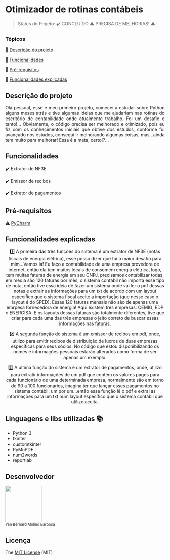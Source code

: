 <h1>Otimizador de rotinas contábeis</h1> 

> Status do Projeto: :heavy_check_mark: CONCLUÍDO  :warning: PRECISA DE MELHORIAS! :warning:

### Tópicos 

:small_blue_diamond: [Descrição do projeto](#descrição-do-projeto)

:small_blue_diamond: [Funcionalidades](#funcionalidades)

:small_blue_diamond: [Pré-requisitos](#pré-requisitos)

:small_blue_diamond: [Funcionalidades explicadas](#funcionalidades-explicadas)


## Descrição do projeto 

<p align="justify">
  Olá pessoal, esse é meu primeiro projeto, comecei a estudar sobre Python alguns meses atrás e tive algumas ideias que me ajudariam nas rotinas do escritório de contabilidade onde atualmente trabalho. Foi um desafio e tanto!... Obviamente, o código precisa ser melhorado e otimizado, pois eu fiz com os conhecimentos iniciais que obtive dos estudos, conforme fui avançado nos estudos, consegui ir melhorando algumas coisas, mas...ainda tem muito para melhorar! Essa é a meta, certo!?... 
</p>


## Funcionalidades

:heavy_check_mark: Extrator de NF3E  

:heavy_check_mark: Emissor de recibos  

:heavy_check_mark: Extrator de pagamentos  


## Pré-requisitos

:warning: [PyCharm](https://www.jetbrains.com/pt-br/pycharm/download/?section=windows)


## Funcionalidades explicadas
<p align="center"> 1️⃣  A primeira das três funções do sistema é um extrator de NF3E (notas fiscais de energia elétrica), esse posso dizer que foi o maior desafio para mim...Vamos lá! Eu faço a contabilidade de uma empresa provedora de internet, então ela tem muitos locais de consomem energia elétrica, logo, tem muitas faturas de energia em seu CNPJ, precisamos contabilizar todas, em média são 120 faturas por mês, o sistema contábil não importa esse tipo de nota, então tive essa idéia de fazer um sistema onde vai ler o pdf dessas notas e extrair as informações para um txt de acordo com um layout específico que o sistema fiscal aceite a importação (que nesse caso o layout é do SPED). Essas 120 faturas mensais não são de apenas uma emrpesa fornecedora de energia! Aqui existem três empresas: CEMIG, EDP e ENERGISA. E os layouts dessas faturas são totalmente diferentes, tive que criar para cada uma das três empresas o jeito correto de buscar essas informações nas faturas.</p>

<p align="center"> 2️⃣  A segunda função do sistema é um emissor de recibos em pdf, onde, utilizo para emitir recibos de distribuição de lucros de duas empresas específicas para seus sócios. No código que estou disponibilizando os nomes e informações pessoais estarão alterados como forma de ser apenas um exemplo.</p>

<p align="center"> 3️⃣  A ultima função do sistema é um extrator de pagamentos, onde, utilizo para extratir informações de um pdf que contém os valores pagos para cada funcionário de uma determinada empresa, normalmente são em torno de 90 a 100 funcionários, imagina ter que lançar esses pagamentos no sistema contábil, um por um...então essa função lê o pdf e extrai as informações para um txt num layout específico que o sistema contábil que utilizo aceita.</p>



## Linguagens e libs utilizadas :books:

- Python 3
- tkinter
- customtkinter
- PyMuPDF
- num2words
- reportlab


## Desenvolvedor

[<img src="https://avatars.githubusercontent.com/u/52461672?v=4" width=115><br><sub>Yan Bernard Molino Barbosa</sub>](https://github.com/yanbmb)


## Licença 

The [MIT License](https://github.com/yanbmb/yanbmb/blob/main/LICENSE) (MIT)





